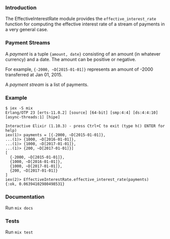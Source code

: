 ### Introduction

The EffectiveInterestRate module provides the
`effective_interest_rate` function for computing the effective
interest rate of a stream of payments in a very general case.

### Payment Streams

A *payment* is a tuple `{amount, date}` consisting of an amount (in
whatever currency) and a date. The amount can be positive or negative.

For example, `{-2000, ~D[2015-01-01]}` represents an amount of -2000
transferred at Jan 01, 2015.

A *payment stream* is a list of payments.

### Example

```
$ iex -S mix
Erlang/OTP 23 [erts-11.0.2] [source] [64-bit] [smp:4:4] [ds:4:4:10] [async-threads:1] [hipe]

Interactive Elixir (1.10.3) - press Ctrl+C to exit (type h() ENTER for help)
iex(1)> payments = [{-2000, ~D[2015-01-01]},
...(1)> {1000, ~D[2016-01-01]},
...(1)> {1000, ~D[2017-01-01]},
...(1)> {200, ~D[2017-01-01]}]
[
  {-2000, ~D[2015-01-01]},
  {1000, ~D[2016-01-01]},
  {1000, ~D[2017-01-01]},
  {200, ~D[2017-01-01]}
]
iex(2)> EffectiveInterestRate.effective_interest_rate(payments)
{:ok, 0.06394102980498531}
```

### Documentation

Run `mix docs`

### Tests

Run `mix test`
